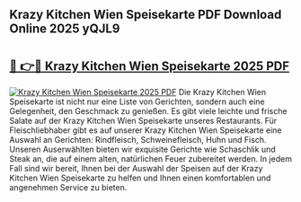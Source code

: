 ## Krazy Kitchen Wien Speisekarte PDF Download Online 2025 yQJL9

# <h2><a href="http://gc9wm8.nevu.top/?p=Krazy+Kitchen+Wien+Speisekarte">🔗 👉🔴 Krazy Kitchen Wien Speisekarte 2025 PDF</a></h2>

[![Krazy Kitchen Wien Speisekarte 2025 PDF](https://i.imgur.com/dBaPXMq.png)](http://gc9wm8.nevu.top/?p=Krazy+Kitchen+Wien+Speisekarte)
Die Krazy Kitchen Wien Speisekarte ist nicht nur eine Liste von Gerichten, sondern auch eine Gelegenheit, den Geschmack zu genießen. Es gibt viele leichte und frische Salate auf der Krazy Kitchen Wien Speisekarte unseres Restaurants. Für Fleischliebhaber gibt es auf unserer Krazy Kitchen Wien Speisekarte eine Auswahl an Gerichten: Rindfleisch, Schweinefleisch, Huhn und Fisch. Unseren Auserwählten bieten wir exquisite Gerichte wie Schaschlik und Steak an, die auf einem alten, natürlichen Feuer zubereitet werden. In jedem Fall sind wir bereit, Ihnen bei der Auswahl der Speisen auf der Krazy Kitchen Wien Speisekarte zu helfen und Ihnen einen komfortablen und angenehmen Service zu bieten.

